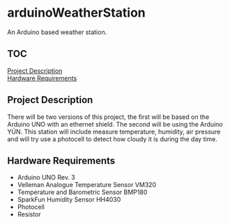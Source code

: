 # arduinoWeatherStation

An Arduino based weather station.

## TOC

[Project Description](#project-description)  
[Hardware Requirements](#hardware-requirements)

## Project Description

There will be two versions of this project, the first will be based on the Arduino UNO with an ethernet shield. The second will be using the Arduino YÚN. This station will include measure temperature, humidity, air pressure and will try use a photocell to detect how cloudy it is during the day time.

## Hardware Requirements

* Arduino UNO Rev. 3
* Velleman Analogue Temperature Sensor VM320
* Temperature and Barometric Sensor BMP180
* SparkFun Humidity Sensor HH4030
* Photocell
* Resistor
